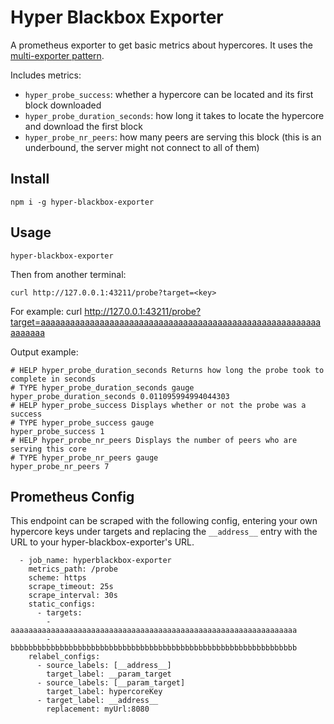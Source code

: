 # Hyper Blackbox Exporter

A prometheus exporter to get basic metrics about hypercores. It uses the [multi-exporter pattern](https://prometheus.io/docs/guides/multi-target-exporter/).

Includes metrics:
- `hyper_probe_success`: whether a hypercore can be located and its first block downloaded
- `hyper_probe_duration_seconds`: how long it takes to locate the hypercore and download the first block
- `hyper_probe_nr_peers`: how many peers are serving this block (this is an underbound, the server might not connect to all of them)
## Install

`npm i -g hyper-blackbox-exporter`

## Usage

`hyper-blackbox-exporter`

Then from another terminal:

`curl http://127.0.0.1:43211/probe?target=<key>`

For example:
curl http://127.0.0.1:43211/probe?target=aaaaaaaaaaaaaaaaaaaaaaaaaaaaaaaaaaaaaaaaaaaaaaaaaaaaaaaaaaaaaaaa

Output example:
```
# HELP hyper_probe_duration_seconds Returns how long the probe took to complete in seconds
# TYPE hyper_probe_duration_seconds gauge
hyper_probe_duration_seconds 0.011095994994044303
# HELP hyper_probe_success Displays whether or not the probe was a success
# TYPE hyper_probe_success gauge
hyper_probe_success 1
# HELP hyper_probe_nr_peers Displays the number of peers who are serving this core
# TYPE hyper_probe_nr_peers gauge
hyper_probe_nr_peers 7
```

## Prometheus Config

This endpoint can be scraped with the following config, entering your own hypercore keys under targets and replacing the `__address__` entry with the URL to your hyper-blackbox-exporter's URL.

```
  - job_name: hyperblackbox-exporter
    metrics_path: /probe
    scheme: https
    scrape_timeout: 25s
    scrape_interval: 30s
    static_configs:
      - targets:
        - aaaaaaaaaaaaaaaaaaaaaaaaaaaaaaaaaaaaaaaaaaaaaaaaaaaaaaaaaaaaaaaa
        - bbbbbbbbbbbbbbbbbbbbbbbbbbbbbbbbbbbbbbbbbbbbbbbbbbbbbbbbbbbbbbbb
    relabel_configs:
      - source_labels: [__address__]
        target_label: __param_target
      - source_labels: [__param_target]
        target_label: hypercoreKey
      - target_label: __address__
        replacement: myUrl:8080
```
